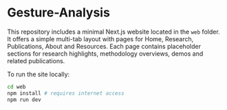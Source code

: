 # Gesture-Analysis

This repository includes a minimal Next.js website located in the `web` folder.
It offers a simple multi-tab layout with pages for Home, Research, Publications,
About and Resources. Each page contains placeholder sections for research
highlights, methodology overviews, demos and related publications.


To run the site locally:

```bash
cd web
npm install # requires internet access
npm run dev
```